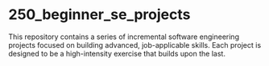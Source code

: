 # 250_beginner_se_projects
This repository contains a series of incremental software engineering projects focused on building advanced, job-applicable skills. Each project is designed to be a high-intensity exercise that builds upon the last.
